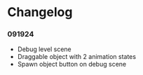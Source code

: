 # Changelog
### 091924
- Debug level scene
- Draggable object with 2 animation states
- Spawn object button on debug scene 
